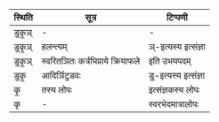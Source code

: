 | स्थिति | सूत्र | टिप्पणी |
| ----- | ------- | ------ |
| डुकृ॒ञ् | - | - |
| डुकृ॒ञ् | हलन्त्यम् | ञ्-इत्यस्य इत्संज्ञा |
| डुकृ॒ञ् | स्वरितञितः कर्त्रभिप्राये क्रियाफले | इति उभयपदम् |
| डुकृ॒ | आदिर्ञिटुडवः | डु-इत्यस्य इत्संज्ञा |
| कृ॒ | तस्य लोपः | इत्संज्ञकस्य लोपः |
| कृ | - | स्वरभेदमात्रालोपः |

